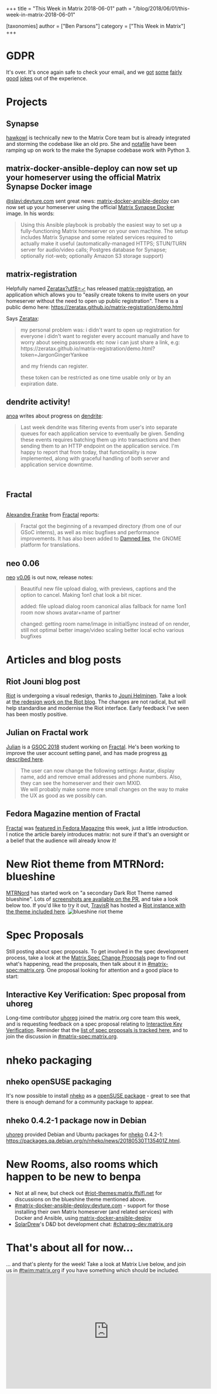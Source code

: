 +++
title = "This Week in Matrix 2018-06-01"
path = "/blog/2018/06/01/this-week-in-matrix-2018-06-01"

[taxonomies]
author = ["Ben Parsons"]
category = ["This Week in Matrix"]
+++

<h1 id="gdpr">GDPR</h1>
It's over. It's once again safe to check your email, and we <a href="https://twitter.com/marcusjdl/status/1000027860558581760">got</a> <a href="https://twitter.com/JasonLeeParsons/status/999957139228643328">some</a> <a href="https://twitter.com/rianjohnson/status/999730569641525248">fairly</a> <a href="https://twitter.com/mocent0/status/999385880287744001">good</a> <a href="https://twitter.com/cszabla/status/1001619286090280960">jokes</a> out of the experience.
<h1 id="projects">Projects</h1>
<h2 id="synapse">Synapse</h2>
<a href="https://twitter.com/hawkieowl">hawkowl</a> is technically new to the Matrix Core team but is already integrated and storming the codebase like an old pro. She and <a href="https://matrix.to/#/@notafile:matrix.org">notafile</a> have been ramping up on work to the make the Synapse codebase work with Python 3.
<h2 id="matrixdockeransibledeploycannowsetupyourhomeserverusingtheofficialmatrixsynapsedockerimage">matrix-docker-ansible-deploy can now set up your homeserver using the official Matrix Synapse Docker image</h2>
<a href="https://matrix.to/#/@slavi:devture.com">@slavi:devture.com</a> sent great news: <a href="https://github.com/spantaleev/matrix-docker-ansible-deploy">matrix-docker-ansible-deploy</a> can now set up your homeserver using the official <a href="https://hub.docker.com/r/matrixdotorg/synapse/">Matrix Synapse Docker</a> image. In his words:
<blockquote>Using this Ansible playbook is probably the easiest way to set up a fully-functioning Matrix homeserver on your own machine. The setup includes Matrix Synapse and some related services required to actually make it useful (automatically-managed HTTPS; STUN/TURN server for audio/video calls; Postgres database for Synapse; optionally riot-web; optionally Amazon S3 storage support)</blockquote>
<h2 id="matrixregistration">matrix-registration</h2>
Helpfully named <a href="https://matrix.to/#/@zeratax:dmnd.sh">Zeratax?utf8=✓</a> has released <a href="https://github.com/ZerataX/matrix-registration">matrix-registration</a>, an application which allows you to "easily create tokens to invite users on your homeserver without the need to open up public registration". There is a public demo here: <a href="https://zeratax.github.io/matrix-registration/demo.html">https://zeratax.github.io/matrix-registration/demo.html</a>

Says <a href="https://matrix.to/#/@zeratax:dmnd.sh">Zeratax</a>:
<blockquote>my personal problem was:
i didn't want to open up registration for everyone
i didn't want to register every account manually and have to worry about seeing passwords etc
now i can just share a link, e.g:
https://zeratax.github.io/matrix-registration/demo.html?token=JargonGingerYankee

and my friends can register.

these token can be restricted as one time usable only or by an expiration date.
</blockquote>
<h2 id="dendriteactivity">dendrite activity!</h2>
<a href="https://matrix.to/#/@andrewm:amorgan.xyz">anoa</a> writes about progress on <a href="https://github.com/matrix-org/dendrite">dendrite</a>:
<blockquote>Last week dendrite was filtering events from user's into separate queues for each application service to eventually be given. Sending these events requires batching them up into transactions and then sending them to an HTTP endpoint on the application service. I'm happy to report that from today, that functionality is now implemented, along with graceful handling of both server and application service downtime.</blockquote><br /><h2 id="fractal">Fractal</h2><br /><a href="https://matrix.to/#/@afranke:matrix.org">Alexandre Franke</a> from <a href="https://wiki.gnome.org/Apps/Fractal">Fractal</a> reports:<br /><blockquote>Fractal got the beginning of a revamped directory (from one of our GSoC interns), as well as misc bugfixes and performance improvements. It has also been added to <a href="https://l10n.gnome.org/">Damned lies</a>, the GNOME platform for translations.</blockquote>
<h2 id="neo006">neo 0.06</h2>
<a href="https://github.com/f0x52/neo">neo</a> <a href="https://github.com/f0x52/neo/releases/tag/0.06">v0.06</a> is out now, release notes:
<blockquote>Beautiful new file upload dialog, with previews, captions and the option to cancel. Making 1on1 chat look a bit nicer.

added:
file upload dialog
room canonical alias fallback for name
1on1 room now shows avatar+name of partner

changed:
getting room name/image in initialSync instead of on render, still not optimal
better image/video scaling
better local echo
various bugfixes
</blockquote>
<h1 id="articlesandblogposts">Articles and blog posts</h1>
<h2 id="riotjouniblogpost">Riot Jouni blog post</h2>
<a href="http://riot.im/">Riot</a> is undergoing a visual redesign, thanks to <a href="http://helminen.co/">Jouni Helminen</a>. Take a look at <a href="https://medium.com/@RiotChat/a-sneak-peek-at-a-whole-new-riot-im-1114df653782">the redesign work on the Riot blog</a>. The changes are not radical, but will help standardise and modernise the Riot interface. Early feedback I've seen has been mostly positive.
<h2 id="julianonfractalwork">Julian on Fractal work</h2>
<a href="https://matrix.to/#/@iamjsparber:matrix.org">Julian</a> is a <a href="https://summerofcode.withgoogle.com/projects/?sp-search=matrix">GSOC 2018</a> student working on <a href="https://wiki.gnome.org/Apps/Fractal">Fractal</a>. He's been working to improve the user account setting panel, and has made progress <a href="https://blogs.gnome.org/jsparber/2018/05/28/fractal-gsoc-progress/">as described here</a>.
<blockquote>The user can now change the following settings: Avatar, display name, add and remove email addresses and phone numbers. Also, they can see the homeserver and their own MXID.<br />We will probably make some more small changes on the way to make the UX as good as we possibly can.</blockquote>
<h2 id="fedoramagazinementionoffractal">Fedora Magazine mention of Fractal</h2>
<a href="https://wiki.gnome.org/Apps/Fractal">Fractal</a> was <a href="https://fedoramagazine.org/fractal-gnome-matrix-chat-client/">featured in Fedora Magazine</a> this week, just a little introduction. I notice the article barely introduces matrix: not sure if that's an oversight or a belief that the audience will already know it!
<h1 id="newriotthemefrommtrnordblueshine">New Riot theme from MTRNord: blueshine</h1>
<a href="https://matrix.to/#/@MTRNord:matrix.ffslfl.net">MTRNord</a> has started work on "a secondary Dark Riot Theme named blueshine". Lots of <a href="https://github.com/vector-im/riot-web/pull/6816">screenshots are available on the PR</a>, and take a look below too. If you'd like to try it out, <a href="https://github.com/turt2live">TravisR</a> has hosted a <a href="https://t2bot.io/blueshine/">Riot instance with the theme included here</a>.

<img src="https://user-images.githubusercontent.com/1374914/40676029-c5103182-6379-11e8-9008-c12d894b67db.png" alt="blueshine riot theme" />
<h1 id="specproposals">Spec Proposals</h1>
Still posting about spec proposals. To get involved in the spec development process, take a look at the <a href="/docs/spec/proposals">Matrix Spec Change Proposals</a> page to find out what's happening, read the proposals, then talk about it in <a href="https://matrix.to/#/#matrix-spec:matrix.org">#matrix-spec:matrix.org</a>. One proposal looking for attention and a good place to start:
<h2 id="interactivekeyverificationspecproposalfromuhoreg">Interactive Key Verification: Spec proposal from uhoreg</h2>
Long-time contributor <a href="https://matrix.to/#/@uhoreg:matrix.org">uhoreg</a> joined the matrix.org core team this week, and is requesting feedback on a spec proposal relating to <a href="https://docs.google.com/document/d/1SXmyjyNqClJ5bTHtwvp8tT1Db4pjlGVxfPQNdlQILqU/">Interactive Key Verification</a>. Reminder that the <a href="/docs/spec/proposals">list of spec proposals is tracked here</a>, and to join the discussion in <a href="https://matrix.to/#/#matrix-spec:matrix.org">#matrix-spec:matrix.org</a>.
<h1 id="nhekopackaging">nheko packaging</h1>
<h2 id="nhekosusepackaging">nheko openSUSE packaging</h2>
It's now possible to install <a href="https://github.com/mujx/nheko">nheko</a> as a <a href="https://software.opensuse.org/package/nheko"> openSUSE package</a> - great to see that there is enough demand for a community package to appear.
<h2 id="nheko0421packagenowindebian">nheko 0.4.2-1 package now in Debian</h2>
<a href="https://matrix.to/#/@uhoreg:matrix.org">uhoreg</a> provided Debian and Ubuntu packages for <a href="https://github.com/mujx/nheko">nheko</a> 0.4.2-1: <a href="https://packages.qa.debian.org/n/nheko/news/20180530T135401Z.html">https://packages.qa.debian.org/n/nheko/news/20180530T135401Z.html</a>.
<h1 id="newroomsalsoroomswhichhappentobenewtobenpa">New Rooms, also rooms which happen to be new to benpa</h1>
<ul>
 	<li>Not at all new, but check out <a href="https://matrix.to/#/#riot-themes:matrix.ffslfl.net">#riot-themes:matrix.ffslfl.net</a> for discussions on the blueshine theme mentioned above.</li>
 	<li><a href="https://matrix.to/#/#matrix-docker-ansible-deploy:devture.com">#matrix-docker-ansible-deploy:devture.com</a> - support for those installing their own Matrix homeserver (and related services) with Docker and Ansible, using <a href="https://github.com/spantaleev/matrix-docker-ansible-deploy">matrix-docker-ansible-deploy</a></li>
 	<li><a href="https://matrix.to/#/@SolarDrew:matrix.org">SolarDrew</a>'s D&amp;D bot development chat: <a href="https://matrix.to/#/#chatrpg-dev:matrix.org">#chatrpg-dev:matrix.org</a></li>
</ul>
<h1 id="thatsaboutallfornow">That's about all for now…</h1>
… and that's plenty for the week! Take a look at Matrix Live below, and join us in <a href="https://matrix.to/#/#TWIM:matrix.org">#twim:matrix.org</a> if you have something which should be included.

<div class="video-container"><iframe src="https://www.youtube.com/embed/8MVMrLsbznk" width="560" height="315" frameBorder="0" allowFullScreen="allowfullscreen"></iframe></div>
